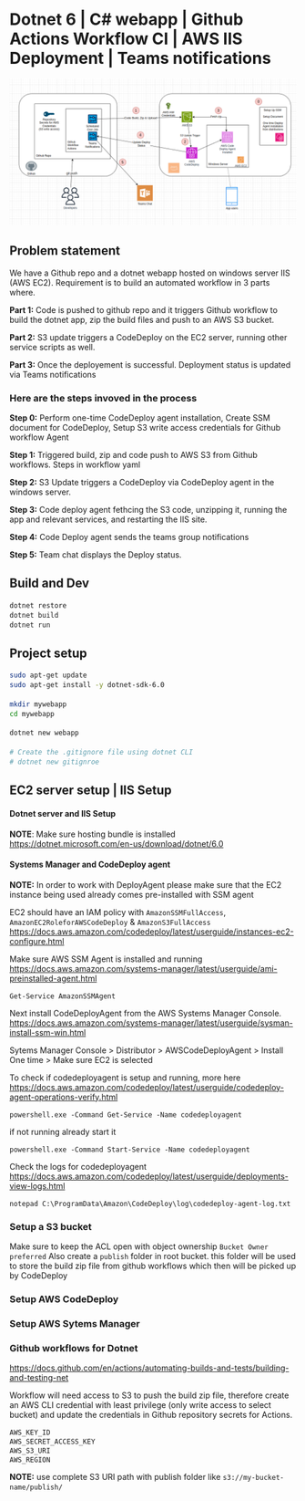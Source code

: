 # Dotnet 6 | C# webapp | Github Actions Workflow CI | AWS IIS Deployment | Teams notifications

![alt text](architecture/image.png)


## Problem statement

We have a Github repo and a dotnet webapp hosted on windows server IIS (AWS EC2). Requirement is to build an automated workflow in 3 parts where.

**Part 1:** Code is pushed to github repo and it triggers Github workflow to build the dotnet app, zip the build files and push to an AWS S3 bucket.

**Part 2:** S3 update triggers a CodeDeploy on the EC2 server, running other service scripts as well.

**Part 3:** Once the deployement is successful. Deployment status is updated  via Teams notifications

### Here are the steps invoved in the process

**Step 0:** Perform one-time CodeDeploy agent installation, Create SSM document for CodeDeploy, Setup S3 write access credentials for Github workflow Agent  

**Step 1:** Triggered build, zip and code push to AWS S3 from Github workflows. Steps in workflow yaml

**Step 2:** S3 Update triggers a CodeDeploy via CodeDeploy agent in the windows server.

**Step 3:** Code deploy agent fethcing the S3 code, unzipping it, running the app and relevant services, and restarting the IIS site.
 

**Step 4:** Code Deploy agent sends the teams group notifications 

**Step 5:** Team chat displays the Deploy status.






## Build and Dev
```sh
dotnet restore
dotnet build
dotnet run
```


## Project setup 
```sh
sudo apt-get update
sudo apt-get install -y dotnet-sdk-6.0

mkdir mywebapp
cd mywebapp

dotnet new webapp

# Create the .gitignore file using dotnet CLI
# dotnet new gitignroe

```

## EC2 server setup | IIS Setup

#### Dotnet server and IIS Setup

**NOTE**: Make sure hosting bundle is installed https://dotnet.microsoft.com/en-us/download/dotnet/6.0


#### Systems Manager and CodeDeploy agent

**NOTE:** In order to work with DeployAgent please make sure that the EC2 instance being used already comes pre-installed with SSM agent

EC2 should have an IAM policy with `AmazonSSMFullAccess`, `AmazonEC2RoleforAWSCodeDeploy` & `AmazonS3FullAccess` 
https://docs.aws.amazon.com/codedeploy/latest/userguide/instances-ec2-configure.html

Make sure AWS SSM Agent is installed and running https://docs.aws.amazon.com/systems-manager/latest/userguide/ami-preinstalled-agent.html
```
Get-Service AmazonSSMAgent
```

Next install CodeDeployAgent from the AWS Systems Manager Console. https://docs.aws.amazon.com/systems-manager/latest/userguide/sysman-install-ssm-win.html

Sytems Manager Console > Distributor > AWSCodeDeployAgent > Install One time > Make sure EC2 is selected

To check if codedeployagent is setup and running, more here https://docs.aws.amazon.com/codedeploy/latest/userguide/codedeploy-agent-operations-verify.html
```
powershell.exe -Command Get-Service -Name codedeployagent
```

if not running already start it
```
powershell.exe -Command Start-Service -Name codedeployagent
```

Check the logs for codedeployagent https://docs.aws.amazon.com/codedeploy/latest/userguide/deployments-view-logs.html
```
notepad C:\ProgramData\Amazon\CodeDeploy\log\codedeploy-agent-log.txt
```

### Setup a S3 bucket

Make sure to keep the ACL open with object ownership `Bucket Owner preferred`
Also create a `publish` folder in root bucket. this folder will be used to store the build zip file from github workflows which then will be picked up by CodeDeploy

### Setup AWS CodeDeploy


### Setup AWS Sytems Manager




### Github workflows for Dotnet

https://docs.github.com/en/actions/automating-builds-and-tests/building-and-testing-net

Workflow will need access to S3 to push the build zip file, therefore create an AWS CLI credential with least privilege (only write access to select bucket) and update the credentials in Github repository secrets for Actions.

```
AWS_KEY_ID
AWS_SECRET_ACCESS_KEY
AWS_S3_URI
AWS_REGION
```
**NOTE:** use complete S3 URI path with publish folder like `s3://my-bucket-name/publish/` 